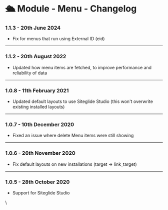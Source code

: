 # 🛳️ Module - Menu - Changelog

### 1.1.3 - 20th June 2024

* Fix for menus that run using External ID (eid)

***

### 1.1.2 - 20th August 2022

* Updated how menu items are fetched, to improve performance and reliability of data

***

### 1.0.8 - 11th February 2021

* Updated default layouts to use Siteglide Studio (this won't overwrite existing installed layouts)

***

### 1.0.7 - 10th December 2020

* Fixed an issue where delete Menu items were still showing

***

### 1.0.6 - 26th November 2020

* Fix default layouts on new installations (target -> link\_target)

***

### 1.0.5 - 28th October 2020

* Support for Siteglide Studio

\

